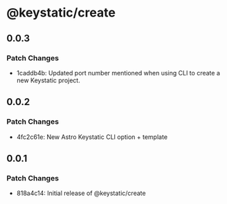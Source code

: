 # @keystatic/create

## 0.0.3

### Patch Changes

- 1caddb4b: Updated port number mentioned when using CLI to create a new
  Keystatic project.

## 0.0.2

### Patch Changes

- 4fc2c61e: New Astro Keystatic CLI option + template

## 0.0.1

### Patch Changes

- 818a4c14: Initial release of @keystatic/create

